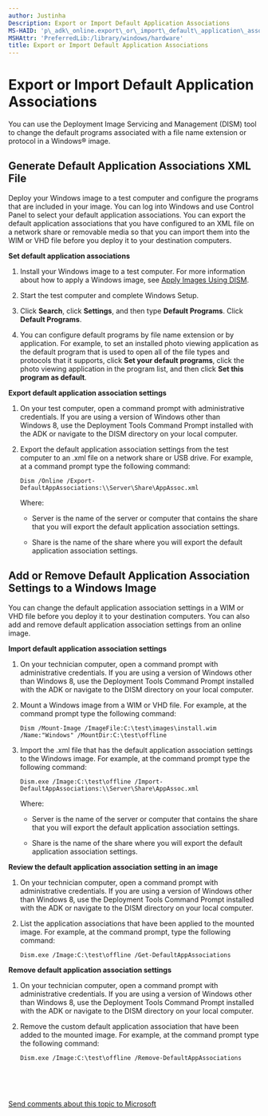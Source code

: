 ```yaml
---
author: Justinha
Description: Export or Import Default Application Associations
MS-HAID: 'p\_adk\_online.export\_or\_import\_default\_application\_associations'
MSHAttr: 'PreferredLib:/library/windows/hardware'
title: Export or Import Default Application Associations
---
```


# Export or Import Default Application Associations


You can use the Deployment Image Servicing and Management (DISM) tool to change the default programs associated with a file name extension or protocol in a Windows® image.

## <span id="Generate_Default_Application_Associations_XML_File"></span><span id="generate_default_application_associations_xml_file"></span><span id="GENERATE_DEFAULT_APPLICATION_ASSOCIATIONS_XML_FILE"></span>Generate Default Application Associations XML File


Deploy your Windows image to a test computer and configure the programs that are included in your image. You can log into Windows and use Control Panel to select your default application associations. You can export the default application associations that you have configured to an XML file on a network share or removable media so that you can import them into the WIM or VHD file before you deploy it to your destination computers.

**Set default application associations**

1.  Install your Windows image to a test computer. For more information about how to apply a Windows image, see [Apply Images Using DISM](apply-images-using-dism.md).

2.  Start the test computer and complete Windows Setup.

3.  Click **Search**, click **Settings**, and then type **Default Programs**. Click **Default Programs**.

4.  You can configure default programs by file name extension or by application. For example, to set an installed photo viewing application as the default program that is used to open all of the file types and protocols that it supports, click **Set your default programs**, click the photo viewing application in the program list, and then click **Set this program as default**.

**Export default application association settings**

1.  On your test computer, open a command prompt with administrative credentials. If you are using a version of Windows other than Windows 8, use the Deployment Tools Command Prompt installed with the ADK or navigate to the DISM directory on your local computer.

2.  Export the default application association settings from the test computer to an .xml file on a network share or USB drive. For example, at a command prompt type the following command:

    ``` syntax
    Dism /Online /Export-DefaultAppAssociations:\\Server\Share\AppAssoc.xml
    ```

    Where:

    -   Server is the name of the server or computer that contains the share that you will export the default application association settings.

    -   Share is the name of the share where you will export the default application association settings.

## <span id="Add_or_Remove_Default_Application_Association_Settings_to_a_Windows_Image"></span><span id="add_or_remove_default_application_association_settings_to_a_windows_image"></span><span id="ADD_OR_REMOVE_DEFAULT_APPLICATION_ASSOCIATION_SETTINGS_TO_A_WINDOWS_IMAGE"></span>Add or Remove Default Application Association Settings to a Windows Image


You can change the default application association settings in a WIM or VHD file before you deploy it to your destination computers. You can also add and remove default application association settings from an online image.

**Import default application association settings**

1.  On your technician computer, open a command prompt with administrative credentials. If you are using a version of Windows other than Windows 8, use the Deployment Tools Command Prompt installed with the ADK or navigate to the DISM directory on your local computer.

2.  Mount a Windows image from a WIM or VHD file. For example, at the command prompt type the following command:

    ``` syntax
    Dism /Mount-Image /ImageFile:C:\test\images\install.wim /Name:"Windows" /MountDir:C:\test\offline
    ```

3.  Import the .xml file that has the default application association settings to the Windows image. For example, at the command prompt type the following command:

    ``` syntax
    Dism.exe /Image:C:\test\offline /Import-DefaultAppAssociations:\\Server\Share\AppAssoc.xml
    ```

    Where:

    -   Server is the name of the server or computer that contains the share that you will export the default application association settings.

    -   Share is the name of the share where you will export the default application association settings.

**Review the default application association setting in an image**

1.  On your technician computer, open a command prompt with administrative credentials. If you are using a version of Windows other than Windows 8, use the Deployment Tools Command Prompt installed with the ADK or navigate to the DISM directory on your local computer.

2.  List the application associations that have been applied to the mounted image. For example, at the command prompt, type the following command:

    ``` syntax
    Dism.exe /Image:C:\test\offline /Get-DefaultAppAssociations
    ```

**Remove default application association settings**

1.  On your technician computer, open a command prompt with administrative credentials. If you are using a version of Windows other than Windows 8, use the Deployment Tools Command Prompt installed with the ADK or navigate to the DISM directory on your local computer.

2.  Remove the custom default application association that have been added to the mounted image. For example, at the command prompt type the following command:

    ``` syntax
    Dism.exe /Image:C:\test\offline /Remove-DefaultAppAssociations
    ```

 

 

[Send comments about this topic to Microsoft](mailto:wsddocfb@microsoft.com?subject=Documentation%20feedback%20%5Bp_adk_online\p_adk_online%5D:%20Export%20or%20Import%20Default%20Application%20Associations%20%20RELEASE:%20%284/11/2016%29&body=%0A%0APRIVACY%20STATEMENT%0A%0AWe%20use%20your%20feedback%20to%20improve%20the%20documentation.%20We%20don't%20use%20your%20email%20address%20for%20any%20other%20purpose,%20and%20we'll%20remove%20your%20email%20address%20from%20our%20system%20after%20the%20issue%20that%20you're%20reporting%20is%20fixed.%20While%20we're%20working%20to%20fix%20this%20issue,%20we%20might%20send%20you%20an%20email%20message%20to%20ask%20for%20more%20info.%20Later,%20we%20might%20also%20send%20you%20an%20email%20message%20to%20let%20you%20know%20that%20we've%20addressed%20your%20feedback.%0A%0AFor%20more%20info%20about%20Microsoft's%20privacy%20policy,%20see%20http://privacy.microsoft.com/default.aspx. "Send comments about this topic to Microsoft")




